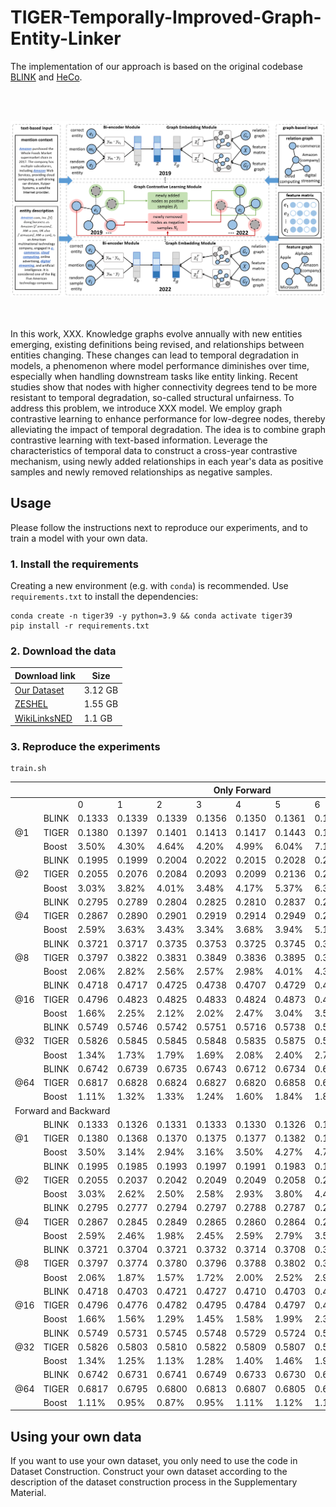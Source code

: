 # TIGER-Temporally-Improved-Graph-Entity-Linker

The implementation of our approach is based on the original codebase [BLINK](https://github.com/facebookresearch/BLINK) and [HeCo](https://github.com/liun-online/HeCo).<br>

<br><br>
<div align="center">
<img src="fig.png" width="800" />
</div>
<br><br>

In this work, XXX. Knowledge graphs evolve annually with new entities emerging, existing definitions being revised, and relationships between entities changing. These changes can lead to temporal degradation in models, a phenomenon where model performance diminishes over time, especially when handling downstream tasks like entity linking. Recent studies show that nodes with higher connectivity degrees tend to be more resistant to temporal degradation, so-called structural unfairness. To address this problem, we introduce XXX model. We employ graph contrastive learning to enhance performance for low-degree nodes, thereby alleviating the impact of temporal degradation. The idea is to combine graph contrastive learning with text-based information. Leverage the characteristics of temporal data to construct a cross-year contrastive mechanism, using newly added relationships in each year's data as positive samples and newly removed relationships as negative samples.

## Usage

Please follow the instructions next to reproduce our experiments, and to train a model with your own data.

### 1. Install the requirements

Creating a new environment (e.g. with `conda`) is recommended. Use `requirements.txt` to install the dependencies:

```
conda create -n tiger39 -y python=3.9 && conda activate tiger39
pip install -r requirements.txt
```

### 2. Download the data

| Download link                                                | Size |
| ------------------------------------------------------------ | ----------------- |
| [Our Dataset](https://drive.google.com/drive/folders/1DeHi-cvVOAdYFA4GljaBvpuG0wiYpgch?usp=sharing) | 3.12 GB            |
| [ZESHEL](https://github.com/facebookresearch/BLINK/tree/main/examples/zeshel) | 1.55 GB            |
| [WikiLinksNED](https://github.com/yasumasaonoe/ET4EL) | 1.1 GB             |

### 3. Reproduce the experiments

```
train.sh
```

<table class="tg">
<thead>
  <tr>
    <th class="tg-c3ow" colspan="12">Only Forward</th>
  </tr>
</thead>
<tbody>
  <tr>
    <td class="tg-c3ow"></td>
    <td class="tg-c3ow"></td>
    <td class="tg-c3ow">0</td>
    <td class="tg-c3ow">1</td>
    <td class="tg-c3ow">2</td>
    <td class="tg-c3ow">3</td>
    <td class="tg-c3ow">4</td>
    <td class="tg-c3ow">5</td>
    <td class="tg-c3ow">6</td>
    <td class="tg-c3ow">7</td>
    <td class="tg-c3ow">8</td>
    <td class="tg-c3ow">9</td>
  </tr>
  <tr>
    <td class="tg-c3ow" rowspan="3">@1</td>
    <td class="tg-c3ow">BLINK</td>
    <td class="tg-c3ow">0.1333</td>
    <td class="tg-c3ow">0.1339</td>
    <td class="tg-c3ow">0.1339</td>
    <td class="tg-c3ow">0.1356</td>
    <td class="tg-c3ow">0.1350</td>
    <td class="tg-c3ow">0.1361</td>
    <td class="tg-c3ow">0.1349</td>
    <td class="tg-c3ow">0.1358</td>
    <td class="tg-c3ow">0.1346</td>
    <td class="tg-c3ow">0.1430</td>
  </tr>
  <tr>
    <td class="tg-c3ow">TIGER</td>
    <td class="tg-c3ow">0.1380</td>
    <td class="tg-c3ow">0.1397</td>
    <td class="tg-c3ow">0.1401</td>
    <td class="tg-c3ow">0.1413</td>
    <td class="tg-c3ow">0.1417</td>
    <td class="tg-c3ow">0.1443</td>
    <td class="tg-c3ow">0.1445</td>
    <td class="tg-c3ow">0.1477</td>
    <td class="tg-c3ow">0.1558</td>
    <td class="tg-c3ow">0.1737</td>
  </tr>
  <tr>
    <td class="tg-c3ow">Boost</td>
    <td class="tg-c3ow">3.50%</td>
    <td class="tg-c3ow">4.30%</td>
    <td class="tg-c3ow">4.64%</td>
    <td class="tg-c3ow">4.20%</td>
    <td class="tg-c3ow">4.99%</td>
    <td class="tg-c3ow">6.04%</td>
    <td class="tg-c3ow">7.14%</td>
    <td class="tg-c3ow">8.79%</td>
    <td class="tg-c3ow">15.79%</td>
    <td class="tg-c3ow">21.47%</td>
  </tr>
  <tr>
    <td class="tg-c3ow" rowspan="3">@2</td>
    <td class="tg-c3ow">BLINK</td>
    <td class="tg-c3ow">0.1995</td>
    <td class="tg-c3ow">0.1999</td>
    <td class="tg-c3ow">0.2004</td>
    <td class="tg-c3ow">0.2022</td>
    <td class="tg-c3ow">0.2015</td>
    <td class="tg-c3ow">0.2028</td>
    <td class="tg-c3ow">0.2010</td>
    <td class="tg-c3ow">0.2016</td>
    <td class="tg-c3ow">0.1999</td>
    <td class="tg-c3ow">0.2115</td>
  </tr>
  <tr>
    <td class="tg-c3ow">TIGER</td>
    <td class="tg-c3ow">0.2055</td>
    <td class="tg-c3ow">0.2076</td>
    <td class="tg-c3ow">0.2084</td>
    <td class="tg-c3ow">0.2093</td>
    <td class="tg-c3ow">0.2099</td>
    <td class="tg-c3ow">0.2136</td>
    <td class="tg-c3ow">0.2138</td>
    <td class="tg-c3ow">0.2164</td>
    <td class="tg-c3ow">0.2276</td>
    <td class="tg-c3ow">0.2530</td>
  </tr>
  <tr>
    <td class="tg-c3ow">Boost</td>
    <td class="tg-c3ow">3.03%</td>
    <td class="tg-c3ow">3.82%</td>
    <td class="tg-c3ow">4.01%</td>
    <td class="tg-c3ow">3.48%</td>
    <td class="tg-c3ow">4.17%</td>
    <td class="tg-c3ow">5.37%</td>
    <td class="tg-c3ow">6.36%</td>
    <td class="tg-c3ow">7.34%</td>
    <td class="tg-c3ow">13.86%</td>
    <td class="tg-c3ow">19.62%</td>
  </tr>
  <tr>
    <td class="tg-c3ow" rowspan="3">@4</td>
    <td class="tg-c3ow">BLINK</td>
    <td class="tg-c3ow">0.2795</td>
    <td class="tg-c3ow">0.2789</td>
    <td class="tg-c3ow">0.2804</td>
    <td class="tg-c3ow">0.2825</td>
    <td class="tg-c3ow">0.2810</td>
    <td class="tg-c3ow">0.2837</td>
    <td class="tg-c3ow">0.2803</td>
    <td class="tg-c3ow">0.2813</td>
    <td class="tg-c3ow">0.2786</td>
    <td class="tg-c3ow">0.2951</td>
  </tr>
  <tr>
    <td class="tg-c3ow">TIGER</td>
    <td class="tg-c3ow">0.2867</td>
    <td class="tg-c3ow">0.2890</td>
    <td class="tg-c3ow">0.2901</td>
    <td class="tg-c3ow">0.2919</td>
    <td class="tg-c3ow">0.2914</td>
    <td class="tg-c3ow">0.2949</td>
    <td class="tg-c3ow">0.2948</td>
    <td class="tg-c3ow">0.2984</td>
    <td class="tg-c3ow">0.3106</td>
    <td class="tg-c3ow">0.3451</td>
  </tr>
  <tr>
    <td class="tg-c3ow">Boost</td>
    <td class="tg-c3ow">2.59%</td>
    <td class="tg-c3ow">3.63%</td>
    <td class="tg-c3ow">3.43%</td>
    <td class="tg-c3ow">3.34%</td>
    <td class="tg-c3ow">3.68%</td>
    <td class="tg-c3ow">3.94%</td>
    <td class="tg-c3ow">5.17%</td>
    <td class="tg-c3ow">6.07%</td>
    <td class="tg-c3ow">11.49%</td>
    <td class="tg-c3ow">16.94%</td>
  </tr>
  <tr>
    <td class="tg-c3ow" rowspan="3">@8</td>
    <td class="tg-c3ow">BLINK</td>
    <td class="tg-c3ow">0.3721</td>
    <td class="tg-c3ow">0.3717</td>
    <td class="tg-c3ow">0.3735</td>
    <td class="tg-c3ow">0.3753</td>
    <td class="tg-c3ow">0.3725</td>
    <td class="tg-c3ow">0.3745</td>
    <td class="tg-c3ow">0.3714</td>
    <td class="tg-c3ow">0.3712</td>
    <td class="tg-c3ow">0.3684</td>
    <td class="tg-c3ow">0.3881</td>
  </tr>
  <tr>
    <td class="tg-c3ow">TIGER</td>
    <td class="tg-c3ow">0.3797</td>
    <td class="tg-c3ow">0.3822</td>
    <td class="tg-c3ow">0.3831</td>
    <td class="tg-c3ow">0.3849</td>
    <td class="tg-c3ow">0.3836</td>
    <td class="tg-c3ow">0.3895</td>
    <td class="tg-c3ow">0.3877</td>
    <td class="tg-c3ow">0.3900</td>
    <td class="tg-c3ow">0.4031</td>
    <td class="tg-c3ow">0.4400</td>
  </tr>
  <tr>
    <td class="tg-c3ow">Boost</td>
    <td class="tg-c3ow">2.06%</td>
    <td class="tg-c3ow">2.82%</td>
    <td class="tg-c3ow">2.56%</td>
    <td class="tg-c3ow">2.57%</td>
    <td class="tg-c3ow">2.98%</td>
    <td class="tg-c3ow">4.01%</td>
    <td class="tg-c3ow">4.38%</td>
    <td class="tg-c3ow">5.06%</td>
    <td class="tg-c3ow">9.41%</td>
    <td class="tg-c3ow">13.37%</td>
  </tr>
  <tr>
    <td class="tg-c3ow" rowspan="3">@16</td>
    <td class="tg-c3ow">BLINK</td>
    <td class="tg-c3ow">0.4718</td>
    <td class="tg-c3ow">0.4717</td>
    <td class="tg-c3ow">0.4725</td>
    <td class="tg-c3ow">0.4738</td>
    <td class="tg-c3ow">0.4707</td>
    <td class="tg-c3ow">0.4729</td>
    <td class="tg-c3ow">0.4693</td>
    <td class="tg-c3ow">0.4680</td>
    <td class="tg-c3ow">0.4663</td>
    <td class="tg-c3ow">0.4850</td>
  </tr>
  <tr>
    <td class="tg-c3ow">TIGER</td>
    <td class="tg-c3ow">0.4796</td>
    <td class="tg-c3ow">0.4823</td>
    <td class="tg-c3ow">0.4825</td>
    <td class="tg-c3ow">0.4833</td>
    <td class="tg-c3ow">0.4824</td>
    <td class="tg-c3ow">0.4873</td>
    <td class="tg-c3ow">0.4860</td>
    <td class="tg-c3ow">0.4864</td>
    <td class="tg-c3ow">0.5004</td>
    <td class="tg-c3ow">0.5377</td>
  </tr>
  <tr>
    <td class="tg-c3ow">Boost</td>
    <td class="tg-c3ow">1.66%</td>
    <td class="tg-c3ow">2.25%</td>
    <td class="tg-c3ow">2.12%</td>
    <td class="tg-c3ow">2.02%</td>
    <td class="tg-c3ow">2.47%</td>
    <td class="tg-c3ow">3.04%</td>
    <td class="tg-c3ow">3.56%</td>
    <td class="tg-c3ow">3.92%</td>
    <td class="tg-c3ow">7.31%</td>
    <td class="tg-c3ow">10.87%</td>
  </tr>
  <tr>
    <td class="tg-c3ow" rowspan="3">@32</td>
    <td class="tg-c3ow">BLINK</td>
    <td class="tg-c3ow">0.5749</td>
    <td class="tg-c3ow">0.5746</td>
    <td class="tg-c3ow">0.5742</td>
    <td class="tg-c3ow">0.5751</td>
    <td class="tg-c3ow">0.5716</td>
    <td class="tg-c3ow">0.5738</td>
    <td class="tg-c3ow">0.5695</td>
    <td class="tg-c3ow">0.5679</td>
    <td class="tg-c3ow">0.5655</td>
    <td class="tg-c3ow">0.5854</td>
  </tr>
  <tr>
    <td class="tg-c3ow">TIGER</td>
    <td class="tg-c3ow">0.5826</td>
    <td class="tg-c3ow">0.5845</td>
    <td class="tg-c3ow">0.5845</td>
    <td class="tg-c3ow">0.5848</td>
    <td class="tg-c3ow">0.5835</td>
    <td class="tg-c3ow">0.5875</td>
    <td class="tg-c3ow">0.5854</td>
    <td class="tg-c3ow">0.5855</td>
    <td class="tg-c3ow">0.5976</td>
    <td class="tg-c3ow">0.6326</td>
  </tr>
  <tr>
    <td class="tg-c3ow">Boost</td>
    <td class="tg-c3ow">1.34%</td>
    <td class="tg-c3ow">1.73%</td>
    <td class="tg-c3ow">1.79%</td>
    <td class="tg-c3ow">1.69%</td>
    <td class="tg-c3ow">2.08%</td>
    <td class="tg-c3ow">2.40%</td>
    <td class="tg-c3ow">2.78%</td>
    <td class="tg-c3ow">3.09%</td>
    <td class="tg-c3ow">5.68%</td>
    <td class="tg-c3ow">8.06%</td>
  </tr>
  <tr>
    <td class="tg-c3ow" rowspan="3">@64</td>
    <td class="tg-c3ow">BLINK</td>
    <td class="tg-c3ow">0.6742</td>
    <td class="tg-c3ow">0.6739</td>
    <td class="tg-c3ow">0.6735</td>
    <td class="tg-c3ow">0.6743</td>
    <td class="tg-c3ow">0.6712</td>
    <td class="tg-c3ow">0.6734</td>
    <td class="tg-c3ow">0.6698</td>
    <td class="tg-c3ow">0.6671</td>
    <td class="tg-c3ow">0.6652</td>
    <td class="tg-c3ow">0.6833</td>
  </tr>
  <tr>
    <td class="tg-c3ow">TIGER</td>
    <td class="tg-c3ow">0.6817</td>
    <td class="tg-c3ow">0.6828</td>
    <td class="tg-c3ow">0.6824</td>
    <td class="tg-c3ow">0.6827</td>
    <td class="tg-c3ow">0.6820</td>
    <td class="tg-c3ow">0.6858</td>
    <td class="tg-c3ow">0.6821</td>
    <td class="tg-c3ow">0.6802</td>
    <td class="tg-c3ow">0.6911</td>
    <td class="tg-c3ow">0.7224</td>
  </tr>
  <tr>
    <td class="tg-c3ow">Boost</td>
    <td class="tg-c3ow">1.11%</td>
    <td class="tg-c3ow">1.32%</td>
    <td class="tg-c3ow">1.33%</td>
    <td class="tg-c3ow">1.24%</td>
    <td class="tg-c3ow">1.60%</td>
    <td class="tg-c3ow">1.84%</td>
    <td class="tg-c3ow">1.84%</td>
    <td class="tg-c3ow">1.97%</td>
    <td class="tg-c3ow">3.89%</td>
    <td class="tg-c3ow">5.72%</td>
  </tr>
  <tr>
    <td class="tg-c3ow" colspan="12">Forward and Backward   </td>
  </tr>
  <tr>
    <td class="tg-c3ow" rowspan="3">@1</td>
    <td class="tg-c3ow">BLINK</td>
    <td class="tg-c3ow">0.1333</td>
    <td class="tg-c3ow">0.1326</td>
    <td class="tg-c3ow">0.1331</td>
    <td class="tg-c3ow">0.1333</td>
    <td class="tg-c3ow">0.1330</td>
    <td class="tg-c3ow">0.1326</td>
    <td class="tg-c3ow">0.1322</td>
    <td class="tg-c3ow">0.1306</td>
    <td class="tg-c3ow">0.1306</td>
    <td class="tg-c3ow">0.1349</td>
  </tr>
  <tr>
    <td class="tg-c3ow">TIGER</td>
    <td class="tg-c3ow">0.1380</td>
    <td class="tg-c3ow">0.1368</td>
    <td class="tg-c3ow">0.1370</td>
    <td class="tg-c3ow">0.1375</td>
    <td class="tg-c3ow">0.1377</td>
    <td class="tg-c3ow">0.1382</td>
    <td class="tg-c3ow">0.1384</td>
    <td class="tg-c3ow">0.1389</td>
    <td class="tg-c3ow">0.1421</td>
    <td class="tg-c3ow">0.1489</td>
  </tr>
  <tr>
    <td class="tg-c3ow">Boost</td>
    <td class="tg-c3ow">3.50%</td>
    <td class="tg-c3ow">3.14%</td>
    <td class="tg-c3ow">2.94%</td>
    <td class="tg-c3ow">3.16%</td>
    <td class="tg-c3ow">3.50%</td>
    <td class="tg-c3ow">4.27%</td>
    <td class="tg-c3ow">4.72%</td>
    <td class="tg-c3ow">6.34%</td>
    <td class="tg-c3ow">8.83%</td>
    <td class="tg-c3ow">10.42%</td>
  </tr>
  <tr>
    <td class="tg-c3ow" rowspan="3">@2</td>
    <td class="tg-c3ow">BLINK</td>
    <td class="tg-c3ow">0.1995</td>
    <td class="tg-c3ow">0.1985</td>
    <td class="tg-c3ow">0.1993</td>
    <td class="tg-c3ow">0.1997</td>
    <td class="tg-c3ow">0.1991</td>
    <td class="tg-c3ow">0.1983</td>
    <td class="tg-c3ow">0.1973</td>
    <td class="tg-c3ow">0.1958</td>
    <td class="tg-c3ow">0.1956</td>
    <td class="tg-c3ow">0.2014</td>
  </tr>
  <tr>
    <td class="tg-c3ow">TIGER</td>
    <td class="tg-c3ow">0.2055</td>
    <td class="tg-c3ow">0.2037</td>
    <td class="tg-c3ow">0.2042</td>
    <td class="tg-c3ow">0.2049</td>
    <td class="tg-c3ow">0.2049</td>
    <td class="tg-c3ow">0.2058</td>
    <td class="tg-c3ow">0.2061</td>
    <td class="tg-c3ow">0.2063</td>
    <td class="tg-c3ow">0.2105</td>
    <td class="tg-c3ow">0.2196</td>
  </tr>
  <tr>
    <td class="tg-c3ow">Boost</td>
    <td class="tg-c3ow">3.03%</td>
    <td class="tg-c3ow">2.62%</td>
    <td class="tg-c3ow">2.50%</td>
    <td class="tg-c3ow">2.58%</td>
    <td class="tg-c3ow">2.93%</td>
    <td class="tg-c3ow">3.80%</td>
    <td class="tg-c3ow">4.45%</td>
    <td class="tg-c3ow">5.35%</td>
    <td class="tg-c3ow">7.63%</td>
    <td class="tg-c3ow">9.01%</td>
  </tr>
  <tr>
    <td class="tg-c3ow" rowspan="3">@4</td>
    <td class="tg-c3ow">BLINK</td>
    <td class="tg-c3ow">0.2795</td>
    <td class="tg-c3ow">0.2777</td>
    <td class="tg-c3ow">0.2794</td>
    <td class="tg-c3ow">0.2797</td>
    <td class="tg-c3ow">0.2788</td>
    <td class="tg-c3ow">0.2787</td>
    <td class="tg-c3ow">0.2771</td>
    <td class="tg-c3ow">0.2749</td>
    <td class="tg-c3ow">0.2743</td>
    <td class="tg-c3ow">0.2829</td>
  </tr>
  <tr>
    <td class="tg-c3ow">TIGER</td>
    <td class="tg-c3ow">0.2867</td>
    <td class="tg-c3ow">0.2845</td>
    <td class="tg-c3ow">0.2849</td>
    <td class="tg-c3ow">0.2865</td>
    <td class="tg-c3ow">0.2860</td>
    <td class="tg-c3ow">0.2864</td>
    <td class="tg-c3ow">0.2870</td>
    <td class="tg-c3ow">0.2866</td>
    <td class="tg-c3ow">0.2914</td>
    <td class="tg-c3ow">0.3039</td>
  </tr>
  <tr>
    <td class="tg-c3ow">Boost</td>
    <td class="tg-c3ow">2.59%</td>
    <td class="tg-c3ow">2.46%</td>
    <td class="tg-c3ow">1.98%</td>
    <td class="tg-c3ow">2.45%</td>
    <td class="tg-c3ow">2.59%</td>
    <td class="tg-c3ow">2.79%</td>
    <td class="tg-c3ow">3.56%</td>
    <td class="tg-c3ow">4.25%</td>
    <td class="tg-c3ow">6.25%</td>
    <td class="tg-c3ow">7.41%</td>
  </tr>
  <tr>
    <td class="tg-c3ow" rowspan="3">@8</td>
    <td class="tg-c3ow">BLINK</td>
    <td class="tg-c3ow">0.3721</td>
    <td class="tg-c3ow">0.3704</td>
    <td class="tg-c3ow">0.3721</td>
    <td class="tg-c3ow">0.3732</td>
    <td class="tg-c3ow">0.3714</td>
    <td class="tg-c3ow">0.3708</td>
    <td class="tg-c3ow">0.3692</td>
    <td class="tg-c3ow">0.3653</td>
    <td class="tg-c3ow">0.3651</td>
    <td class="tg-c3ow">0.3749</td>
  </tr>
  <tr>
    <td class="tg-c3ow">TIGER</td>
    <td class="tg-c3ow">0.3797</td>
    <td class="tg-c3ow">0.3774</td>
    <td class="tg-c3ow">0.3780</td>
    <td class="tg-c3ow">0.3796</td>
    <td class="tg-c3ow">0.3788</td>
    <td class="tg-c3ow">0.3802</td>
    <td class="tg-c3ow">0.3802</td>
    <td class="tg-c3ow">0.3788</td>
    <td class="tg-c3ow">0.3837</td>
    <td class="tg-c3ow">0.3958</td>
  </tr>
  <tr>
    <td class="tg-c3ow">Boost</td>
    <td class="tg-c3ow">2.06%</td>
    <td class="tg-c3ow">1.87%</td>
    <td class="tg-c3ow">1.57%</td>
    <td class="tg-c3ow">1.72%</td>
    <td class="tg-c3ow">2.00%</td>
    <td class="tg-c3ow">2.52%</td>
    <td class="tg-c3ow">2.97%</td>
    <td class="tg-c3ow">3.70%</td>
    <td class="tg-c3ow">5.07%</td>
    <td class="tg-c3ow">5.59%</td>
  </tr>
  <tr>
    <td class="tg-c3ow" rowspan="3">@16</td>
    <td class="tg-c3ow">BLINK</td>
    <td class="tg-c3ow">0.4718</td>
    <td class="tg-c3ow">0.4703</td>
    <td class="tg-c3ow">0.4721</td>
    <td class="tg-c3ow">0.4727</td>
    <td class="tg-c3ow">0.4710</td>
    <td class="tg-c3ow">0.4703</td>
    <td class="tg-c3ow">0.4689</td>
    <td class="tg-c3ow">0.4643</td>
    <td class="tg-c3ow">0.4645</td>
    <td class="tg-c3ow">0.4726</td>
  </tr>
  <tr>
    <td class="tg-c3ow">TIGER</td>
    <td class="tg-c3ow">0.4796</td>
    <td class="tg-c3ow">0.4776</td>
    <td class="tg-c3ow">0.4782</td>
    <td class="tg-c3ow">0.4795</td>
    <td class="tg-c3ow">0.4784</td>
    <td class="tg-c3ow">0.4797</td>
    <td class="tg-c3ow">0.4801</td>
    <td class="tg-c3ow">0.4773</td>
    <td class="tg-c3ow">0.4823</td>
    <td class="tg-c3ow">0.4937</td>
  </tr>
  <tr>
    <td class="tg-c3ow">Boost</td>
    <td class="tg-c3ow">1.66%</td>
    <td class="tg-c3ow">1.56%</td>
    <td class="tg-c3ow">1.29%</td>
    <td class="tg-c3ow">1.45%</td>
    <td class="tg-c3ow">1.58%</td>
    <td class="tg-c3ow">1.99%</td>
    <td class="tg-c3ow">2.39%</td>
    <td class="tg-c3ow">2.81%</td>
    <td class="tg-c3ow">3.83%</td>
    <td class="tg-c3ow">4.47%</td>
  </tr>
  <tr>
    <td class="tg-c3ow" rowspan="3">@32</td>
    <td class="tg-c3ow">BLINK</td>
    <td class="tg-c3ow">0.5749</td>
    <td class="tg-c3ow">0.5731</td>
    <td class="tg-c3ow">0.5745</td>
    <td class="tg-c3ow">0.5748</td>
    <td class="tg-c3ow">0.5729</td>
    <td class="tg-c3ow">0.5724</td>
    <td class="tg-c3ow">0.5711</td>
    <td class="tg-c3ow">0.5660</td>
    <td class="tg-c3ow">0.5659</td>
    <td class="tg-c3ow">0.5745</td>
  </tr>
  <tr>
    <td class="tg-c3ow">TIGER</td>
    <td class="tg-c3ow">0.5826</td>
    <td class="tg-c3ow">0.5803</td>
    <td class="tg-c3ow">0.5810</td>
    <td class="tg-c3ow">0.5822</td>
    <td class="tg-c3ow">0.5809</td>
    <td class="tg-c3ow">0.5807</td>
    <td class="tg-c3ow">0.5819</td>
    <td class="tg-c3ow">0.5788</td>
    <td class="tg-c3ow">0.5825</td>
    <td class="tg-c3ow">0.5933</td>
  </tr>
  <tr>
    <td class="tg-c3ow">Boost</td>
    <td class="tg-c3ow">1.34%</td>
    <td class="tg-c3ow">1.25%</td>
    <td class="tg-c3ow">1.13%</td>
    <td class="tg-c3ow">1.28%</td>
    <td class="tg-c3ow">1.40%</td>
    <td class="tg-c3ow">1.46%</td>
    <td class="tg-c3ow">1.90%</td>
    <td class="tg-c3ow">2.26%</td>
    <td class="tg-c3ow">2.94%</td>
    <td class="tg-c3ow">3.27%</td>
  </tr>
  <tr>
    <td class="tg-c3ow" rowspan="3">@64</td>
    <td class="tg-c3ow">BLINK</td>
    <td class="tg-c3ow">0.6742</td>
    <td class="tg-c3ow">0.6731</td>
    <td class="tg-c3ow">0.6741</td>
    <td class="tg-c3ow">0.6749</td>
    <td class="tg-c3ow">0.6733</td>
    <td class="tg-c3ow">0.6730</td>
    <td class="tg-c3ow">0.6723</td>
    <td class="tg-c3ow">0.6675</td>
    <td class="tg-c3ow">0.6665</td>
    <td class="tg-c3ow">0.6737</td>
  </tr>
  <tr>
    <td class="tg-c3ow">TIGER</td>
    <td class="tg-c3ow">0.6817</td>
    <td class="tg-c3ow">0.6795</td>
    <td class="tg-c3ow">0.6800</td>
    <td class="tg-c3ow">0.6813</td>
    <td class="tg-c3ow">0.6807</td>
    <td class="tg-c3ow">0.6805</td>
    <td class="tg-c3ow">0.6803</td>
    <td class="tg-c3ow">0.6769</td>
    <td class="tg-c3ow">0.6807</td>
    <td class="tg-c3ow">0.6906</td>
  </tr>
  <tr>
    <td class="tg-c3ow">Boost</td>
    <td class="tg-c3ow">1.11%</td>
    <td class="tg-c3ow">0.95%</td>
    <td class="tg-c3ow">0.87%</td>
    <td class="tg-c3ow">0.95%</td>
    <td class="tg-c3ow">1.11%</td>
    <td class="tg-c3ow">1.12%</td>
    <td class="tg-c3ow">1.19%</td>
    <td class="tg-c3ow">1.42%</td>
    <td class="tg-c3ow">2.13%</td>
    <td class="tg-c3ow">2.52%</td>
  </tr>
</tbody>
</table>

## Using your own data

If you want to use your own dataset, you only need to use the code in Dataset Construction. Construct your own dataset according to the description of the dataset construction process in the Supplementary Material.
